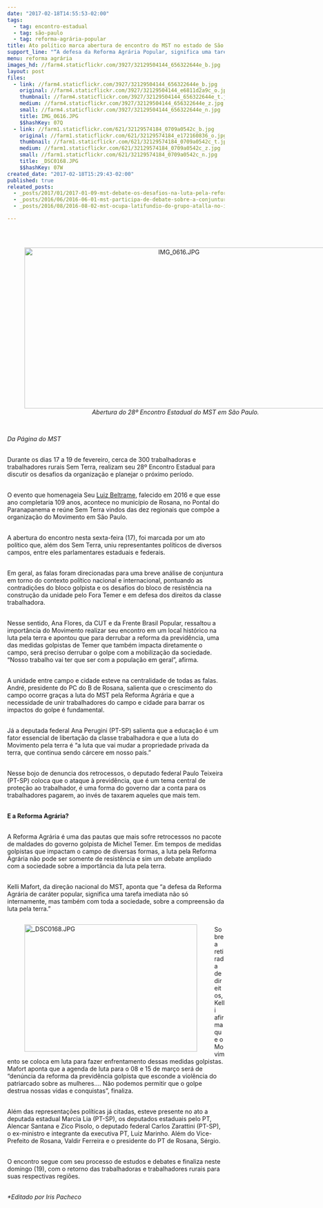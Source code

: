 ```yaml
---
date: "2017-02-18T14:55:53-02:00"
tags:
  - tag: encontro-estadual
  - tag: são-paulo
  - tag: reforma-agrária-popular
title: Ato político marca abertura de encontro do MST no estado de São Paulo
support_line: "“A defesa da Reforma Agrária Popular, significa uma tarefa imediata não só internamente, mas também com toda a sociedade, sobre a compreensão da luta pela terra.”"
menu: reforma agrária
images_hd: //farm4.staticflickr.com/3927/32129504144_656322644e_b.jpg
layout: post
files:
  - link: //farm4.staticflickr.com/3927/32129504144_656322644e_b.jpg
    original: //farm4.staticflickr.com/3927/32129504144_e6811d2a9c_o.jpg
    thumbnail: //farm4.staticflickr.com/3927/32129504144_656322644e_t.jpg
    medium: //farm4.staticflickr.com/3927/32129504144_656322644e_z.jpg
    small: //farm4.staticflickr.com/3927/32129504144_656322644e_n.jpg
    title: IMG_0616.JPG
    $$hashKey: 07Q
  - link: //farm1.staticflickr.com/621/32129574184_0709a0542c_b.jpg
    original: //farm1.staticflickr.com/621/32129574184_e172160836_o.jpg
    thumbnail: //farm1.staticflickr.com/621/32129574184_0709a0542c_t.jpg
    medium: //farm1.staticflickr.com/621/32129574184_0709a0542c_z.jpg
    small: //farm1.staticflickr.com/621/32129574184_0709a0542c_n.jpg
    title: _DSC0168.JPG
    $$hashKey: 07W
created_date: "2017-02-18T15:29:43-02:00"
published: true
releated_posts:
  - _posts/2017/01/2017-01-09-mst-debate-os-desafios-na-luta-pela-reforma-agraria-popular-em-alagoas.md
  - _posts/2016/06/2016-06-01-mst-participa-de-debate-sobre-a-conjuntura-com-a-frente-brasil-popular-em-sao-paulo.md
  - _posts/2016/08/2016-08-02-mst-ocupa-latifundio-do-grupo-atalla-no-interior-de-sao-paulo.md

---
```

<p>&nbsp;</p>

<div style="text-align:center">
<figure class="image" style="display:inline-block"><img alt="IMG_0616.JPG" height="373" src="//farm4.staticflickr.com/3927/32129504144_656322644e_b.jpg" width="700" />
<figcaption><em>Abertura do 28&ordm; Encontro Estadual do MST em S&atilde;o Paulo.</em></figcaption>
</figure>
</div>

<p><br />
<em>Da P&aacute;gina do MST</em></p>

<p><br />
Durante os dias 17 a 19 de fevereiro, cerca de 300 trabalhadoras e trabalhadores rurais Sem Terra, realizam seu 28&ordm; Encontro Estadual para discutir os desafios da organiza&ccedil;&atilde;o e planejar o pr&oacute;ximo per&iacute;odo.&nbsp;</p>

<p><br />
O evento que homenageia Seu <a href="http://www.mst.org.br/2016/07/27/107-anos-de-luta-e-poesia-nossa-homenagem-a-seu-luiz-beltrame.html">Luiz Beltrame</a>, falecido em 2016 e que esse ano completaria 109 anos, acontece no munic&iacute;pio de Rosana, no Pontal do Paranapanema e re&uacute;ne Sem Terra vindos das dez regionais que comp&otilde;e a organiza&ccedil;&atilde;o do Movimento em S&atilde;o Paulo.&nbsp;</p>

<p><br />
A abertura do encontro nesta sexta-feira (17), foi marcada por um ato pol&iacute;tico que, al&eacute;m dos Sem Terra, uniu representantes pol&iacute;ticos de diversos campos, entre eles parlamentares estaduais e federais.&nbsp;</p>

<p><br />
Em geral, as falas foram direcionadas para uma breve an&aacute;lise de conjuntura em torno do contexto pol&iacute;tico nacional e internacional, pontuando as contradi&ccedil;&otilde;es do bloco golpista e os desafios do bloco de resist&ecirc;ncia na constru&ccedil;&atilde;o da unidade pelo Fora Temer e em defesa dos direitos da classe trabalhadora.&nbsp;</p>

<p><br />
Nesse sentido, Ana Flores, da CUT e da Frente Brasil Popular, ressaltou a import&acirc;ncia do Movimento realizar seu encontro em um local hist&oacute;rico na luta pela terra e apontou que para derrubar a reforma da previd&ecirc;ncia, uma das medidas golpistas de Temer que tamb&eacute;m impacta diretamente o campo, ser&aacute; preciso derrubar o golpe com a mobiliza&ccedil;&atilde;o da sociedade. &ldquo;Nosso trabalho vai ter que ser com a popula&ccedil;&atilde;o em geral&rdquo;, afirma.&nbsp;</p>

<p><br />
A unidade entre campo e cidade esteve na centralidade de todas as falas. Andr&eacute;, presidente do PC do B de Rosana, salienta que o crescimento do campo ocorre gra&ccedil;as a luta do MST pela Reforma Agr&aacute;ria e que a necessidade de unir trabalhadores do campo e cidade para barrar os impactos do golpe &eacute; fundamental.&nbsp;</p>

<p><br />
J&aacute; a deputada federal Ana Perugini (PT-SP) salienta que a educa&ccedil;&atilde;o &eacute; um fator essencial de liberta&ccedil;&atilde;o da classe trabalhadora e que a luta do Movimento pela terra &eacute; &ldquo;a luta que vai mudar a propriedade privada da terra, que continua sendo c&aacute;rcere em nosso pa&iacute;s.&rdquo;</p>

<p><br />
Nesse bojo de denuncia dos retrocessos, o deputado federal Paulo Teixeira (PT-SP) coloca que o ataque &agrave; previd&ecirc;ncia, que &eacute; um tema central de prote&ccedil;&atilde;o ao trabalhador, &eacute; uma forma do governo dar a conta para os trabalhadores pagarem, ao inv&eacute;s de taxarem aqueles que mais tem.&nbsp;</p>

<p><br />
<strong>E a Reforma Agr&aacute;ria?</strong></p>

<p><br />
A Reforma Agr&aacute;ria &eacute; uma das pautas que mais sofre retrocessos no pacote de maldades do governo golpista de Michel Temer. Em tempos de medidas golpistas que impactam o campo de diversas formas, a luta pela Reforma Agr&aacute;ria n&atilde;o pode ser somente de resist&ecirc;ncia e sim um debate ampliado com a sociedade sobre a import&acirc;ncia da luta pela terra.</p>

<p><br />
Kelli Mafort, da dire&ccedil;&atilde;o nacional do MST, aponta que &ldquo;a defesa da Reforma Agr&aacute;ria de car&aacute;ter popular, significa uma tarefa imediata n&atilde;o s&oacute; internamente, mas tamb&eacute;m com toda a sociedade, sobre a compreens&atilde;o da luta pela terra.&rdquo;</p>

<figure class="image" style="float:left"><img alt="_DSC0168.JPG" height="295" src="//farm1.staticflickr.com/621/32129574184_0709a0542c_b.jpg" width="400" />
<figcaption></figcaption>
</figure>

<p><br />
Sobre a retirada de direitos, Kelli afirma que o Movimento se coloca em luta para fazer enfrentamento dessas medidas golpistas. Mafort aponta que a agenda de luta para o 08 e 15 de mar&ccedil;o ser&aacute; de &ldquo;den&uacute;ncia da reforma da previd&ecirc;ncia golpista que esconde a viol&ecirc;ncia do patriarcado sobre as mulheres.... N&atilde;o podemos permitir que o golpe destrua nossas vidas e conquistas&rdquo;, finaliza.&nbsp;</p>

<p><br />
Al&eacute;m das representa&ccedil;&otilde;es pol&iacute;ticas j&aacute; citadas, esteve presente no ato a deputada estadual Marcia Lia (PT-SP), os deputados estaduais pelo PT, Alencar Santana e Zico Pisolo, o deputado federal Carlos Zarattini (PT-SP), o ex-ministro e integrante da executiva PT, Luiz Marinho. Al&eacute;m do Vice-Prefeito de Rosana, Valdir Ferreira e o presidente do PT&nbsp;de Rosana, S&eacute;rgio.</p>

<p><br />
O encontro segue com seu processo de estudos e debates e finaliza neste domingo (19), com o retorno das trabalhadoras e trabalhadores rurais para suas respectivas regi&otilde;es.&nbsp;</p>

<p><br />
<em>*Editado por Iris Pacheco</em></p>
